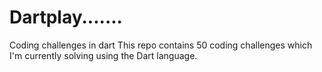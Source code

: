 # Dartplay.......
Coding challenges in dart
This repo contains 50 coding challenges which I'm currently solving using the Dart language.
